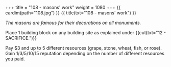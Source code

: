 +++
title = "108 - masons' work"
weight = 1080
+++
{{ cardim(path="108.jpg") }}
{{ title(txt="108 - masons' work") }}

*The masons are famous for their decorations on all monuments.*

Place 1 building block on any building site as explained under
{{cut(txt="12 - SACRIFICE.")}}

Pay $3 and up to 5 different resources (grape, stone, wheat, fish, or rose). Gain 1/3/5/10/15 reputation depending on the number of different resources you paid.
